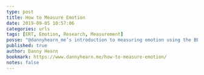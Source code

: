 ```yaml
---
type: post
title: How to Measure Emotion
date: 2019-09-05 10:57:06
categories: urls
tags: [ERT, Emotion, Research, Measurement]
posse: "@dannyhearn_me’s introduction to measuring emotion using the BERT technique."
published: true
author: Danny Hearn
bookmark: https://www.dannyhearn.me/how-to-measure-emotion/
notes: false
---
```

